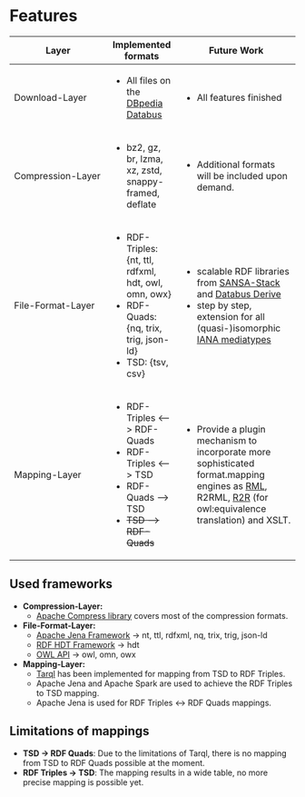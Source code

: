 # Features

<table><thead><tr><th width="155">Layer</th><th>Implemented formats</th><th>Future Work</th></tr></thead><tbody><tr><td>Download-Layer</td><td><ul><li>All files on the <a href="https://github.com/dbpedia/databus">DBpedia Databus</a></li></ul></td><td><ul><li>All features finished</li></ul></td></tr><tr><td>Compression-Layer</td><td><ul><li>bz2, gz, br, lzma, xz, zstd, snappy-framed, deflate</li></ul></td><td><ul><li>Additional formats will be included upon demand.</li></ul></td></tr><tr><td>File-Format-Layer</td><td><ul><li>RDF-Triples: {nt, ttl, rdfxml, hdt, owl, omn, owx}</li><li>RDF-Quads: {nq, trix, trig, json-ld} </li><li>TSD: {tsv, csv}</li></ul></td><td><ul><li>scalable RDF libraries from <a href="http://sansa-stack.net/">SANSA-Stack</a> and <a href="https://github.com/dbpedia/databus-derive">Databus Derive</a></li><li>step by step, extension for all (quasi-)isomorphic <a href="https://www.iana.org/assignments/media-types/media-types.xhtml">IANA mediatypes</a></li></ul></td></tr><tr><td>Mapping-Layer</td><td><ul><li>RDF-Triples &#x3C;--> RDF-Quads</li><li>RDF-Triples &#x3C;--> TSD </li><li>RDF-Quads --> TSD</li><li><del>TSD --> RDF-Quads</del></li></ul></td><td><ul><li>Provide a plugin mechanism to incorporate more sophisticated format.mapping engines as <a href="http://rml.io">RML</a>, R2RML, <a href="http://wifo5-03.informatik.uni-mannheim.de/bizer/r2r/">R2R</a> (for owl:equivalence translation) and XSLT.</li></ul></td></tr></tbody></table>

## Used frameworks

* **Compression-Layer:**&#x20;
  * [Apache Compress library](https://commons.apache.org/proper/commons-compress/) covers most of the compression formats.
* **File-Format-Layer:**
  * [Apache Jena Framework](https://jena.apache.org/index.html) -> nt, ttl, rdfxml, nq, trix, trig, json-ld
  * [RDF HDT Framework](https://www.rdfhdt.org/) -> hdt
  * [OWL API](https://github.com/owlcs/owlapi) -> owl, omn, owx
* **Mapping-Layer:**
  * [Tarql](https://tarql.github.io/) has been implemented for mapping from TSD to RDF Triples.
  * Apache Jena and Apache Spark are used to achieve the RDF Triples to TSD mapping.
  * Apache Jena is used for RDF Triples <-> RDF Quads mappings.

## Limitations of mappings

* **TSD -> RDF Quads**: Due to the limitations of Tarql, there is no mapping from TSD to RDF Quads possible at the moment.
* **RDF Triples -> TSD**: The mapping results in a wide table, no more precise mapping is possible yet.



###
